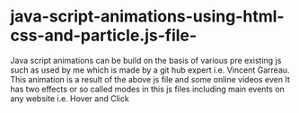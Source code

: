 # java-script-animations-using-html-css-and-particle.js-file-
Java script animations can be build on the basis of various pre existing js such as used by me which is made by a git hub expert i.e. Vincent Garreau. 
This animation is a result of the above js file and some online videos even 
It has two effects or so called modes in this js files including main events on any website i.e. Hover and Click
